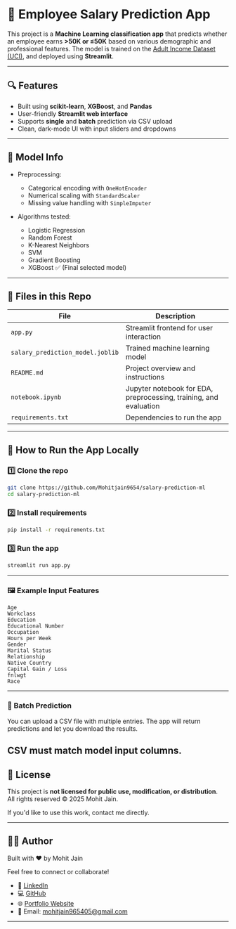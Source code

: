 # 💼 Employee Salary Prediction App

This project is a **Machine Learning classification app** that predicts whether an employee earns **>50K or ≤50K** based on various demographic and professional features. The model is trained on the [Adult Income Dataset (UCI)](https://github.com/Mohitjain9654/salary-prediction-ml/blob/main/adult.csv), and deployed using **Streamlit**.

---

## 🔍 Features

- Built using **scikit-learn**, **XGBoost**, and **Pandas**
- User-friendly **Streamlit web interface**
- Supports **single** and **batch** prediction via CSV upload
- Clean, dark-mode UI with input sliders and dropdowns

---

## 🧠 Model Info

- Preprocessing:
  - Categorical encoding with `OneHotEncoder`
  - Numerical scaling with `StandardScaler`
  - Missing value handling with `SimpleImputer`

- Algorithms tested:
  - Logistic Regression
  - Random Forest
  - K-Nearest Neighbors
  - SVM
  - Gradient Boosting
  - XGBoost ✅ (Final selected model)

---

## 📁 Files in this Repo

| File | Description |
|------|-------------|
| `app.py` | Streamlit frontend for user interaction |
| `salary_prediction_model.joblib` | Trained machine learning model |
| `README.md` | Project overview and instructions |
| `notebook.ipynb` | Jupyter notebook for EDA, preprocessing, training, and evaluation |
| `requirements.txt` | Dependencies to run the app |

---

## 🚀 How to Run the App Locally

### 1️⃣ Clone the repo
```bash
git clone https://github.com/Mohitjain9654/salary-prediction-ml
cd salary-prediction-ml
```

### 2️⃣ Install requirements
```bash
pip install -r requirements.txt
```
### 3️⃣ Run the app
```bash
streamlit run app.py
```

---
### 🖼️ Example Input Features
```text
Age
Workclass
Education
Educational Number
Occupation
Hours per Week
Gender
Marital Status
Relationship
Native Country
Capital Gain / Loss
fnlwgt
Race
```
---
### 📂 Batch Prediction

You can upload a CSV file with multiple entries. The app will return predictions and let you download the results.

CSV must match model input columns.
---
## 🚫 License

This project is **not licensed for public use, modification, or distribution**.  
All rights reserved © 2025 Mohit Jain.

If you'd like to use this work, contact me directly.

---
## 🙋‍♂️ Author

Built with ❤️ by Mohit Jain


Feel free to connect or collaborate!

- 🔗 [LinkedIn](https://www.linkedin.com/in/mohit-jain-dev/)  
- 💻 [GitHub](https://github.com/Mohitjain9654)  
- 🌐 [Portfolio Website](https://mohitjain-portfolio.vercel.app/)  
- 📧 Email: mohitjain965405@gmail.com

---
